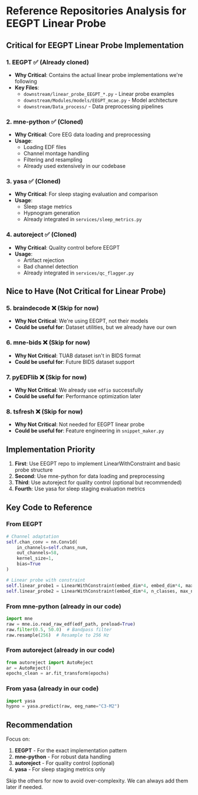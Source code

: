 # Reference Repositories Analysis for EEGPT Linear Probe

## Critical for EEGPT Linear Probe Implementation

### 1. **EEGPT** ✅ (Already cloned)
- **Why Critical**: Contains the actual linear probe implementations we're following
- **Key Files**:
  - `downstream/linear_probe_EEGPT_*.py` - Linear probe examples
  - `downstream/Modules/models/EEGPT_mcae.py` - Model architecture
  - `downstream/Data_process/` - Data preprocessing pipelines

### 2. **mne-python** ✅ (Cloned)
- **Why Critical**: Core EEG data loading and preprocessing
- **Usage**:
  - Loading EDF files
  - Channel montage handling
  - Filtering and resampling
  - Already used extensively in our codebase

### 3. **yasa** ✅ (Cloned)
- **Why Critical**: For sleep staging evaluation and comparison
- **Usage**:
  - Sleep stage metrics
  - Hypnogram generation
  - Already integrated in `services/sleep_metrics.py`

### 4. **autoreject** ✅ (Cloned)
- **Why Critical**: Quality control before EEGPT
- **Usage**:
  - Artifact rejection
  - Bad channel detection
  - Already integrated in `services/qc_flagger.py`

## Nice to Have (Not Critical for Linear Probe)

### 5. **braindecode** ❌ (Skip for now)
- **Why Not Critical**: We're using EEGPT, not their models
- **Could be useful for**: Dataset utilities, but we already have our own

### 6. **mne-bids** ❌ (Skip for now)
- **Why Not Critical**: TUAB dataset isn't in BIDS format
- **Could be useful for**: Future BIDS dataset support

### 7. **pyEDFlib** ❌ (Skip for now)
- **Why Not Critical**: We already use `edfio` successfully
- **Could be useful for**: Performance optimization later

### 8. **tsfresh** ❌ (Skip for now)
- **Why Not Critical**: Not needed for EEGPT linear probe
- **Could be useful for**: Feature engineering in `snippet_maker.py`

## Implementation Priority

1. **First**: Use EEGPT repo to implement LinearWithConstraint and basic probe structure
2. **Second**: Use mne-python for data loading and preprocessing
3. **Third**: Use autoreject for quality control (optional but recommended)
4. **Fourth**: Use yasa for sleep staging evaluation metrics

## Key Code to Reference

### From EEGPT
```python
# Channel adaptation
self.chan_conv = nn.Conv1d(
    in_channels=self.chans_num,
    out_channels=58,
    kernel_size=1,
    bias=True
)

# Linear probe with constraint
self.linear_probe1 = LinearWithConstraint(embed_dim*4, embed_dim*4, max_norm=0.25)
self.linear_probe2 = LinearWithConstraint(embed_dim*4, n_classes, max_norm=0.25)
```

### From mne-python (already in our code)
```python
import mne
raw = mne.io.read_raw_edf(edf_path, preload=True)
raw.filter(0.5, 50.0)  # Bandpass filter
raw.resample(256)  # Resample to 256 Hz
```

### From autoreject (already in our code)
```python
from autoreject import AutoReject
ar = AutoReject()
epochs_clean = ar.fit_transform(epochs)
```

### From yasa (already in our code)
```python
import yasa
hypno = yasa.predict(raw, eeg_name="C3-M2")
```

## Recommendation

Focus on:
1. **EEGPT** - For the exact implementation pattern
2. **mne-python** - For robust data handling
3. **autoreject** - For quality control (optional)
4. **yasa** - For sleep staging metrics only

Skip the others for now to avoid over-complexity. We can always add them later if needed.
